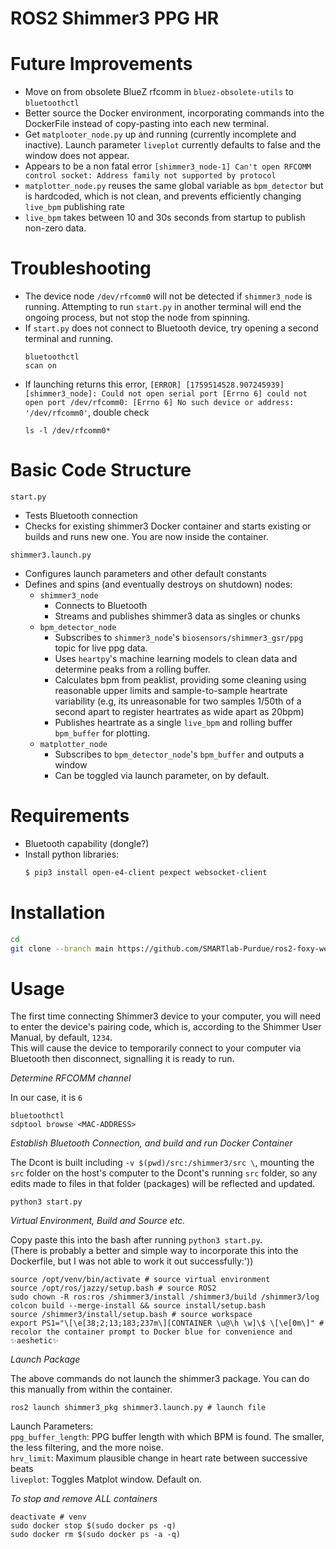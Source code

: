 # ROS2 Shimmer3 PPG HR 

# Future Improvements
- Move on from obsolete BlueZ rfcomm in `bluez-obsolete-utils` to `bluetoothctl`
- Better source the Docker environment, incorporating commands into the DockerFile instead of copy-pasting into each new terminal.
- Get `matplooter_node.py` up and running (currently incomplete and inactive). Launch parameter `liveplot` currently defaults to false and the window does not appear.
- Appears to be a non fatal error `[shimmer3_node-1] Can't open RFCOMM control socket: Address family not supported by protocol`
- `matplotter_node.py` reuses the same global variable as `bpm_detector` but is hardcoded, which is not clean, and prevents efficiently changing `live_bpm` publishing rate
- `live_bpm` takes between 10 and 30s seconds from startup to publish non-zero data.

# Troubleshooting
- The device node `/dev/rfcomm0` will not be detected if `shimmer3_node` is running. Attempting to run `start.py` in another terminal will end the ongoing process, but not stop the node from spinning.
- If `start.py` does not connect to Bluetooth device, try opening a second terminal and running.
    ```
    bluetoothctl
    scan on
    ```
- If launching returns this error, `[ERROR] [1759514528.907245939] [shimmer3_node]: Could not open serial port [Errno 6] could not open port /dev/rfcomm0: [Errno 6] No such device or address: '/dev/rfcomm0'`, double check
    ```
    ls -l /dev/rfcomm0*
    ```

# Basic Code Structure
`start.py`
- Tests Bluetooth connection
- Checks for existing shimmer3 Docker container and starts existing or builds and runs new one. You are now inside the container.

`shimmer3.launch.py`
- Configures launch parameters and other default constants 
- Defines and spins (and eventually destroys on shutdown) nodes:
  -  `shimmer3_node`
      - Connects to Bluetooth
      - Streams and publishes shimmer3 data as singles or chunks 
  -  `bpm_detector_node`
      - Subscribes to  `shimmer3_node`'s `biosensors/shimmer3_gsr/ppg` topic for live ppg data.
      - Uses `heartpy`'s machine learning models to clean data and determine peaks from a rolling buffer.
      - Calculates bpm from peaklist, providing some cleaning using reasonable upper limits and sample-to-sample heartrate variability (e.g, its unreasonable for two samples 1/50th of a second apart to register heartrates as wide apart as 20bpm) 
      - Publishes heartrate as a single `live_bpm` and rolling buffer `bpm_buffer` for plotting. 
  -  `matplotter_node`
      - Subscribes to `bpm_detector_node`'s `bpm_buffer` and outputs a window
      - Can be toggled via launch parameter, on by default. 

# Requirements
- Bluetooth capability (dongle?)
- Install python libraries:
  ```bash
  $ pip3 install open-e4-client pexpect websocket-client
  ```

# Installation
```bash
cd 
git clone --branch main https://github.com/SMARTlab-Purdue/ros2-foxy-wearable-biosensors.git shimmer3
```

# Usage

The first time connecting Shimmer3 device to your computer, you will need to enter the device's pairing code, which is, according to the Shimmer User Manual, by default, `1234`. <br>
This will cause the device to temporarily connect to your computer via Bluetooth then disconnect, signalling it is ready to run.

*Determine RFCOMM channel*

In our case, it is `6`
```
bluetoothctl
sdptool browse <MAC-ADDRESS>
```

*Establish Bluetooth Connection, and build and run Docker Container*

The Dcont is built including `-v $(pwd)/src:/shimmer3/src \`, mounting the `src` folder on the host's computer to the Dcont's running `src` folder, so any edits made to files in that folder (packages) will be reflected and updated.
```
python3 start.py
```

*Virtual Environment, Build and Source etc.* 

Copy paste this into the bash after running `python3 start.py`. <br>
(There is probably a better and simple way to incorporate this into the Dockerfile, but I was not able to work it out successfully:'))
```
source /opt/venv/bin/activate # source virtual environment
source /opt/ros/jazzy/setup.bash # source ROS2
sudo chown -R ros:ros /shimmer3/install /shimmer3/build /shimmer3/log
colcon build --merge-install && source install/setup.bash
source /shimmer3/install/setup.bash # source workspace
export PS1="\[\e[38;2;13;183;237m\][CONTAINER \u@\h \w]\$ \[\e[0m\]" # recolor the container prompt to Docker blue for convenience and ✨aeshetic✨
```

*Launch Package*

The above commands do not launch the shimmer3 package. You can do this manually from within the container.

```
ros2 launch shimmer3_pkg shimmer3.launch.py # launch file
```
Launch Parameters:<br>
`ppg_buffer_length`: PPG buffer length with which BPM is found. The smaller, the less filtering, and the more noise.<br>
`hrv_limit`: Maximum plausible change in heart rate between successive beats<br>
`liveplot`: Toggles Matplot window.  Default on.

*To stop and remove ALL containers*
```
deactivate # venv
sudo docker stop $(sudo docker ps -q)
sudo docker rm $(sudo docker ps -a -q)
```
